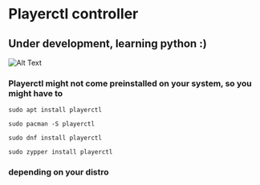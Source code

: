 
# Playerctl controller

## Under development, learning python :)

![Alt Text](https://s6.gifyu.com/images/anim16f9a6266c24988e.gif)

### Playerctl might not come preinstalled on your system, so you might have to

    sudo apt install playerctl
    
    sudo pacman -S playerctl
    
    sudo dnf install playerctl
    
    sudo zypper install playerctl

### depending on your distro
